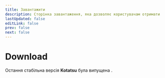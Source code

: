 ```yaml
---
title: Завантажити
description: Сторінка завантаження, яка дозволяє користувачам отримати доступ до останньої версії програми та встановити її.
lastUpdated: false
editLink: false
prev: false
next: false
---
```


<script setup>
import DownloadButtons from "@theme/components/DownloadButtons.vue";
import ReleaseDate from "@theme/components/ReleaseDate.vue";
import Changelog from "@theme/components/Changelog.vue";
</script>

# Download

Остання стабільна версія **Kotatsu** була випущена **<ReleaseDate type="stable" />**.

<DownloadButtons />

<Changelog type="stable" />